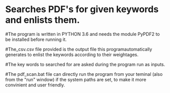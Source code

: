 # Searches PDF's for given keywords and enlists them.

#The program is written in PYTHON 3.6 and needs the module PyPDF2 to be installed before running it.


#The_csv.csv file provided is the output file this programautomatically generates to enlist the keywords according to their weightages.

#The key words to searched for are asked during the program run as inputs. 

#The pdf_scan.bat file can directly run the program from your teminal (also from the "run" window) if the system paths are set, to make it more convinient and user friendly.
